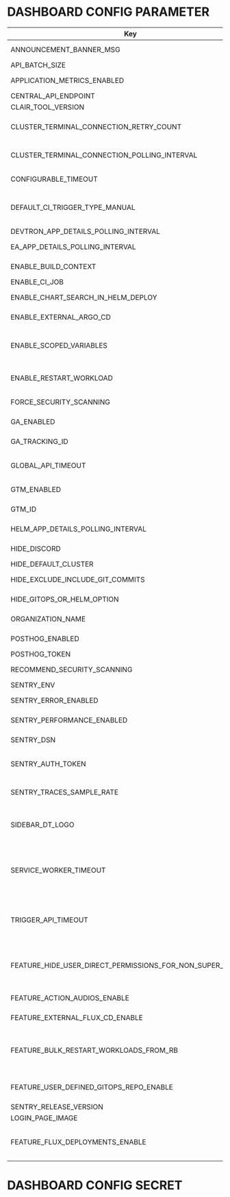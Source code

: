 # DASHBOARD CONFIG PARAMETER

| Key                                                       | Value                                    | Description                                                                                                      |
| --------------------------------------------------------- | ---------------------------------------- | ---------------------------------------------------------------------------------------------------------------- |
| ANNOUNCEMENT_BANNER_MSG                                   | ""                                       | Show Announcement banner message                                                                                 |
| API_BATCH_SIZE                                            | 20                                       | API batch size                                                                                                   |
| APPLICATION_METRICS_ENABLED                               | "true"                                   | Show application metrics button                                                                                  |
| CENTRAL_API_ENDPOINT                                      | ""                                       | Central end point                                                                                                |
| CLAIR_TOOL_VERSION                                        | ""                                       | Clair version                                                                                                    |
| CLUSTER_TERMINAL_CONNECTION_RETRY_COUNT                   | 7                                        | Retry Count for connection with cluster terminal.                                                                |
| CLUSTER_TERMINAL_CONNECTION_POLLING_INTERVAL              | 7000                                     | Interval for checking connection with cluster terminal.                                                          |
| CONFIGURABLE_TIMEOUT                                      | 10                                       | Authorizatipn api timeout                                                                                        |
| DEFAULT_CI_TRIGGER_TYPE_MANUAL                            | "false"                                  | Change default trigger behaviour of newly created ci-pipeline to manual                                          |
| DEVTRON_APP_DETAILS_POLLING_INTERVAL                      | 3000                                     | API Polling interval                                                                                             |
| EA_APP_DETAILS_POLLING_INTERVAL                           | 3000                                     | API Polling for EA mode interval                                                                                 |
| ENABLE_BUILD_CONTEXT                                      | "true"                                   | Enable build context in Devtron UI                                                                               |
| ENABLE_CI_JOB                                             | "true"                                   | Enable CI Job                                                                                                    |
| ENABLE_CHART_SEARCH_IN_HELM_DEPLOY                        | "true"                                   | Enable chart search in Helm deploy                                                                               |
| ENABLE_EXTERNAL_ARGO_CD                                   | "true"                                   | Enable External Argo CD                                                                                          |
| ENABLE_SCOPED_VARIABLES                                   | "false"                                  | For enabling scoped variable from UI, also need to enable it in backend.                                         |
| ENABLE_RESTART_WORKLOAD                                   | "false"                                  | Show restart pods option in app details page                                                                     |
| FORCE_SECURITY_SCANNING                                   | "false"                                  | Force security scanning                                                                                          |
| GA_ENABLED                                                | "true"                                   | Enable Google Analytics (GA)                                                                                     |
| GA_TRACKING_ID                                            | G-XXXXXXXX                               | Google Analytics tracking ID                                                                                     |
| GLOBAL_API_TIMEOUT                                        | 60000                                    | Default timeout for all API requests in DASHBOARD                                                                |
| GTM_ENABLED                                               | "true"                                   | Enable GTM for tag manager                                                                                       |
| GTM_ID                                                    | ""                                       | Enable GTM_ID for tag manager args                                                                               |
| HELM_APP_DETAILS_POLLING_INTERVAL                         | 3000                                     | API polling interval for helm app details                                                                        |
| HIDE_DISCORD                                              | "true"                                   | Hide Discord button from UI                                                                                      |
| HIDE_DEFAULT_CLUSTER                                      | "true"                                   | Hide default cluster                                                                                             |
| HIDE_EXCLUDE_INCLUDE_GIT_COMMITS                          | "true"                                   | Hide exclude include git commits                                                                                 |
| HIDE_GITOPS_OR_HELM_OPTION                                | "false"                                  | Enable GitOps and Helm option                                                                                    |
| ORGANIZATION_NAME                                         | ""                                       | Name of the organization                                                                                         |
| POSTHOG_ENABLED                                           | "true"                                   | PostHog integration status                                                                                       |
| POSTHOG_TOKEN                                             | XXXXXXXX                                 | PostHog API token                                                                                                |
| RECOMMEND_SECURITY_SCANNING                               | "false"                                  | Recommend security scanning                                                                                      |
| SENTRY_ENV                                                | stage                                    | Sentry environment                                                                                               |
| SENTRY_ERROR_ENABLED                                      | false                                    | To send uncaught errors to sentry                                                                                |
| SENTRY_PERFORMANCE_ENABLED                                | false                                    | To send persormance sentry                                                                                       |
| SENTRY_DSN                                                | ''                                       | SENTRY Data Source Name                                                                                          |
| SENTRY_AUTH_TOKEN                                         | ""                                       | Auth token for uploading the source maps to sentry                                                               |
| SENTRY_TRACES_SAMPLE_RATE                                 | 0.2                                      | Rate at which data send to sentry.(min=0 max=1)                                                                  |
| SIDEBAR_DT_LOGO                                           | ""                                       | Devtron logo for sidebar (would work if ORGANIZATION_NAME is not given)                                          |
| SERVICE_WORKER_TIMEOUT                                    | "1"                                      | Timeout value (in minutes) to fetch update for dashboard, change it cautiously as might hamper your update cycle |
| TRIGGER_API_TIMEOUT                                       | 60000                                    | Default timeout for all API requests for Trigger calls (Deploy artifacts, charts) in DASHBOARD                   |
| FEATURE_HIDE_USER_DIRECT_PERMISSIONS_FOR_NON_SUPER_ADMINS | "true"                                   | Would hide the user direct permissions for non-super admin users in User Permissions                             |
| FEATURE_ACTION_AUDIOS_ENABLE                              | true                                     | Would enable audios in dashboard                                                                                 |
| FEATURE_EXTERNAL_FLUX_CD_ENABLE                           | false                                    | To enable flux cd option in app list page                                                                        |
| FEATURE_BULK_RESTART_WORKLOADS_FROM_RB                    | deployment,rollout,daemonset,statefulset | Enables the bulk operations in the resource browser for specific workload type.                                  |
| FEATURE_USER_DEFINED_GITOPS_REPO_ENABLE                   | false                                    | If enabled user can pass the manual gitops repo                                                                  |
| SENTRY_RELEASE_VERSION                                    |                                          | Sentry release Version                                                                                           |
| LOGIN_PAGE_IMAGE                                          |                                          | Login page image url                                                                                             |
| FEATURE_FLUX_DEPLOYMENTS_ENABLE                           | false                                    | Enables flux cd deployment type for devtron apps and devtron charts                                              |

# DASHBOARD CONFIG SECRET
